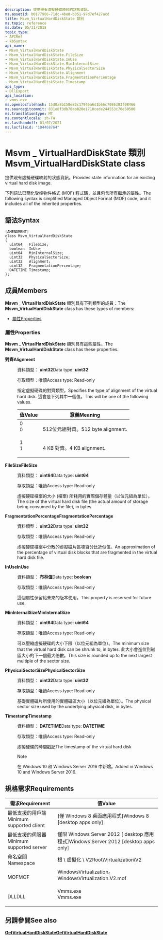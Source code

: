 ```yaml
---
description: 提供現有虛擬硬碟映射的狀態資訊。
ms.assetid: b0177906-71dc-4be8-b351-97d7ef427acd
title: Msvm_VirtualHardDiskState 類別
ms.topic: reference
ms.date: 05/31/2018
topic_type:
- APIRef
- kbSyntax
api_name:
- Msvm_VirtualHardDiskState
- Msvm_VirtualHardDiskState.FileSize
- Msvm_VirtualHardDiskState.InUse
- Msvm_VirtualHardDiskState.MinInternalSize
- Msvm_VirtualHardDiskState.PhysicalSectorSize
- Msvm_VirtualHardDiskState.Alignment
- Msvm_VirtualHardDiskState.FragmentationPercentage
- Msvm_VirtualHardDiskState.Timestamp
api_type:
- DllExport
api_location:
- vmms.exe
ms.openlocfilehash: 15d0a8b150e83c17946a6d1b66c7086383f08466
ms.sourcegitcommit: 831e8f3db78ab820e1710cede244553c70e50500
ms.translationtype: MT
ms.contentlocale: zh-TW
ms.lasthandoff: 01/07/2021
ms.locfileid: "104468764"
---
```

# <a name="msvm_virtualharddiskstate-class"></a><span data-ttu-id="ecb99-103">Msvm \_ VirtualHardDiskState 類別</span><span class="sxs-lookup"><span data-stu-id="ecb99-103">Msvm\_VirtualHardDiskState class</span></span>

<span data-ttu-id="ecb99-104">提供現有虛擬硬碟映射的狀態資訊。</span><span class="sxs-lookup"><span data-stu-id="ecb99-104">Provides state information for an existing virtual hard disk image.</span></span>

<span data-ttu-id="ecb99-105">下列語法已簡化受控物件格式 (MOF) 程式碼，並且包含所有繼承的屬性。</span><span class="sxs-lookup"><span data-stu-id="ecb99-105">The following syntax is simplified Managed Object Format (MOF) code, and it includes all of the inherited properties.</span></span>

## <a name="syntax"></a><span data-ttu-id="ecb99-106">語法</span><span class="sxs-lookup"><span data-stu-id="ecb99-106">Syntax</span></span>

``` syntax
[AMENDMENT]
class Msvm_VirtualHardDiskState
{
  uint64   FileSize;
  boolean  InUse;
  uint64   MinInternalSize;
  uint32   PhysicalSectorSize;
  uint32   Alignment;
  uint32   FragmentationPercentage;
  DATETIME Timestamp;
};
```

## <a name="members"></a><span data-ttu-id="ecb99-107">成員</span><span class="sxs-lookup"><span data-stu-id="ecb99-107">Members</span></span>

<span data-ttu-id="ecb99-108">**Msvm \_ VirtualHardDiskState** 類別具有下列類型的成員：</span><span class="sxs-lookup"><span data-stu-id="ecb99-108">The **Msvm\_VirtualHardDiskState** class has these types of members:</span></span>

-   [<span data-ttu-id="ecb99-109">屬性</span><span class="sxs-lookup"><span data-stu-id="ecb99-109">Properties</span></span>](#properties)

### <a name="properties"></a><span data-ttu-id="ecb99-110">屬性</span><span class="sxs-lookup"><span data-stu-id="ecb99-110">Properties</span></span>

<span data-ttu-id="ecb99-111">**Msvm \_ VirtualHardDiskState** 類別具有這些屬性。</span><span class="sxs-lookup"><span data-stu-id="ecb99-111">The **Msvm\_VirtualHardDiskState** class has these properties.</span></span>

<dl> <dt>

<span data-ttu-id="ecb99-112">**對齊**</span><span class="sxs-lookup"><span data-stu-id="ecb99-112">**Alignment**</span></span>
</dt> <dd> <dl> <dt>

<span data-ttu-id="ecb99-113">資料類型： **uint32**</span><span class="sxs-lookup"><span data-stu-id="ecb99-113">Data type: **uint32**</span></span>
</dt> <dt>

<span data-ttu-id="ecb99-114">存取類型：唯讀</span><span class="sxs-lookup"><span data-stu-id="ecb99-114">Access type: Read-only</span></span>
</dt> </dl>

<span data-ttu-id="ecb99-115">指定虛擬硬碟的對齊類型。</span><span class="sxs-lookup"><span data-stu-id="ecb99-115">Specifies the type of alignment of the virtual hard disk.</span></span> <span data-ttu-id="ecb99-116">這會是下列其中一個值。</span><span class="sxs-lookup"><span data-stu-id="ecb99-116">This will be one of the following values.</span></span>



| <span data-ttu-id="ecb99-117">值</span><span class="sxs-lookup"><span data-stu-id="ecb99-117">Value</span></span>                                                                        | <span data-ttu-id="ecb99-118">意義</span><span class="sxs-lookup"><span data-stu-id="ecb99-118">Meaning</span></span>                        |
|------------------------------------------------------------------------------|--------------------------------|
| <dl> <span data-ttu-id="ecb99-119"><dt>0</dt></span><span class="sxs-lookup"><span data-stu-id="ecb99-119"><dt>0</dt></span></span> </dl> | <span data-ttu-id="ecb99-120">512位元組對齊。</span><span class="sxs-lookup"><span data-stu-id="ecb99-120">512 byte alignment.</span></span><br/> |
| <dl> <span data-ttu-id="ecb99-121"><dt>1</dt></span><span class="sxs-lookup"><span data-stu-id="ecb99-121"><dt>1</dt></span></span> </dl> | <span data-ttu-id="ecb99-122">4 KB 對齊。</span><span class="sxs-lookup"><span data-stu-id="ecb99-122">4 KB alignment.</span></span><br/>     |



 

</dd> <dt>

<span data-ttu-id="ecb99-123">**FileSize**</span><span class="sxs-lookup"><span data-stu-id="ecb99-123">**FileSize**</span></span>
</dt> <dd> <dl> <dt>

<span data-ttu-id="ecb99-124">資料類型： **uint64**</span><span class="sxs-lookup"><span data-stu-id="ecb99-124">Data type: **uint64**</span></span>
</dt> <dt>

<span data-ttu-id="ecb99-125">存取類型：唯讀</span><span class="sxs-lookup"><span data-stu-id="ecb99-125">Access type: Read-only</span></span>
</dt> </dl>

<span data-ttu-id="ecb99-126">虛擬硬碟檔案的大小 (檔案) 所耗用的實際儲存體量（以位元組為單位）。</span><span class="sxs-lookup"><span data-stu-id="ecb99-126">The size of the virtual hard disk file (the actual amount of storage being consumed by the file), in bytes.</span></span>

</dd> <dt>

<span data-ttu-id="ecb99-127">**FragmentationPercentage**</span><span class="sxs-lookup"><span data-stu-id="ecb99-127">**FragmentationPercentage**</span></span>
</dt> <dd> <dl> <dt>

<span data-ttu-id="ecb99-128">資料類型： **uint32**</span><span class="sxs-lookup"><span data-stu-id="ecb99-128">Data type: **uint32**</span></span>
</dt> <dt>

<span data-ttu-id="ecb99-129">存取類型：唯讀</span><span class="sxs-lookup"><span data-stu-id="ecb99-129">Access type: Read-only</span></span>
</dt> </dl>

<span data-ttu-id="ecb99-130">虛擬硬碟檔案中分散的虛擬磁片區塊百分比近似值。</span><span class="sxs-lookup"><span data-stu-id="ecb99-130">An approximation of the percentage of virtual disk blocks that are fragmented in the virtual hard disk file.</span></span>

</dd> <dt>

<span data-ttu-id="ecb99-131">**InUse**</span><span class="sxs-lookup"><span data-stu-id="ecb99-131">**InUse**</span></span>
</dt> <dd> <dl> <dt>

<span data-ttu-id="ecb99-132">資料類型： **布林值**</span><span class="sxs-lookup"><span data-stu-id="ecb99-132">Data type: **boolean**</span></span>
</dt> <dt>

<span data-ttu-id="ecb99-133">存取類型：唯讀</span><span class="sxs-lookup"><span data-stu-id="ecb99-133">Access type: Read-only</span></span>
</dt> </dl>

<span data-ttu-id="ecb99-134">這個屬性保留給未來的版本使用。</span><span class="sxs-lookup"><span data-stu-id="ecb99-134">This property is reserved for future use.</span></span>

</dd> <dt>

<span data-ttu-id="ecb99-135">**MinInternalSize**</span><span class="sxs-lookup"><span data-stu-id="ecb99-135">**MinInternalSize**</span></span>
</dt> <dd> <dl> <dt>

<span data-ttu-id="ecb99-136">資料類型： **uint64**</span><span class="sxs-lookup"><span data-stu-id="ecb99-136">Data type: **uint64**</span></span>
</dt> <dt>

<span data-ttu-id="ecb99-137">存取類型：唯讀</span><span class="sxs-lookup"><span data-stu-id="ecb99-137">Access type: Read-only</span></span>
</dt> </dl>

<span data-ttu-id="ecb99-138">可以壓縮虛擬硬碟的大小下限（以位元組為單位）。</span><span class="sxs-lookup"><span data-stu-id="ecb99-138">The minimum size that the virtual hard disk can be shrunk to, in bytes.</span></span> <span data-ttu-id="ecb99-139">此大小會進位到磁區大小的下一個最大倍數。</span><span class="sxs-lookup"><span data-stu-id="ecb99-139">This size is rounded up to the next largest multiple of the sector size.</span></span>

</dd> <dt>

<span data-ttu-id="ecb99-140">**PhysicalSectorSize**</span><span class="sxs-lookup"><span data-stu-id="ecb99-140">**PhysicalSectorSize**</span></span>
</dt> <dd> <dl> <dt>

<span data-ttu-id="ecb99-141">資料類型： **uint32**</span><span class="sxs-lookup"><span data-stu-id="ecb99-141">Data type: **uint32**</span></span>
</dt> <dt>

<span data-ttu-id="ecb99-142">存取類型：唯讀</span><span class="sxs-lookup"><span data-stu-id="ecb99-142">Access type: Read-only</span></span>
</dt> </dl>

<span data-ttu-id="ecb99-143">基礎實體磁片所使用的實體磁區大小（以位元組為單位）。</span><span class="sxs-lookup"><span data-stu-id="ecb99-143">The physical sector size used by the underlying physical disk, in bytes.</span></span>

</dd> <dt>

<span data-ttu-id="ecb99-144">**Timestamp**</span><span class="sxs-lookup"><span data-stu-id="ecb99-144">**Timestamp**</span></span>
</dt> <dd> <dl> <dt>

<span data-ttu-id="ecb99-145">資料類型： **DATETIME**</span><span class="sxs-lookup"><span data-stu-id="ecb99-145">Data type: **DATETIME**</span></span>
</dt> <dt>

<span data-ttu-id="ecb99-146">存取類型：唯讀</span><span class="sxs-lookup"><span data-stu-id="ecb99-146">Access type: Read-only</span></span>
</dt> </dl>

<span data-ttu-id="ecb99-147">虛擬硬碟的時間戳記</span><span class="sxs-lookup"><span data-stu-id="ecb99-147">The timestamp of the virtual hard disk</span></span>

> [!Note]  
> <span data-ttu-id="ecb99-148">在 Windows 10 和 Windows Server 2016 中新增。</span><span class="sxs-lookup"><span data-stu-id="ecb99-148">Added in Windows 10 and Windows Server 2016.</span></span>

 

</dd> </dl>

## <a name="requirements"></a><span data-ttu-id="ecb99-149">規格需求</span><span class="sxs-lookup"><span data-stu-id="ecb99-149">Requirements</span></span>



| <span data-ttu-id="ecb99-150">需求</span><span class="sxs-lookup"><span data-stu-id="ecb99-150">Requirement</span></span> | <span data-ttu-id="ecb99-151">值</span><span class="sxs-lookup"><span data-stu-id="ecb99-151">Value</span></span> |
|-------------------------------------|---------------------------------------------------------------------------------------------------------|
| <span data-ttu-id="ecb99-152">最低支援的用戶端</span><span class="sxs-lookup"><span data-stu-id="ecb99-152">Minimum supported client</span></span><br/> | <span data-ttu-id="ecb99-153">\[僅 Windows 8 桌面應用程式\]</span><span class="sxs-lookup"><span data-stu-id="ecb99-153">Windows 8 \[desktop apps only\]</span></span><br/>                                                              |
| <span data-ttu-id="ecb99-154">最低支援的伺服器</span><span class="sxs-lookup"><span data-stu-id="ecb99-154">Minimum supported server</span></span><br/> | <span data-ttu-id="ecb99-155">僅限 Windows Server 2012 \[ desktop 應用程式\]</span><span class="sxs-lookup"><span data-stu-id="ecb99-155">Windows Server 2012 \[desktop apps only\]</span></span><br/>                                                    |
| <span data-ttu-id="ecb99-156">命名空間</span><span class="sxs-lookup"><span data-stu-id="ecb99-156">Namespace</span></span><br/>                | <span data-ttu-id="ecb99-157">根 \\ 虛擬化 \\ V2</span><span class="sxs-lookup"><span data-stu-id="ecb99-157">Root\\Virtualization\\V2</span></span><br/>                                                                     |
| <span data-ttu-id="ecb99-158">MOF</span><span class="sxs-lookup"><span data-stu-id="ecb99-158">MOF</span></span><br/>                      | <dl> <span data-ttu-id="ecb99-159"><dt>WindowsVirtualization。</dt></span><span class="sxs-lookup"><span data-stu-id="ecb99-159"><dt>WindowsVirtualization.V2.mof</dt></span></span> </dl> |
| <span data-ttu-id="ecb99-160">DLL</span><span class="sxs-lookup"><span data-stu-id="ecb99-160">DLL</span></span><br/>                      | <dl> <span data-ttu-id="ecb99-161"><dt>Vmms.exe</dt></span><span class="sxs-lookup"><span data-stu-id="ecb99-161"><dt>Vmms.exe</dt></span></span> </dl>                     |



## <a name="see-also"></a><span data-ttu-id="ecb99-162">另請參閱</span><span class="sxs-lookup"><span data-stu-id="ecb99-162">See also</span></span>

<dl> <dt>

[<span data-ttu-id="ecb99-163">**GetVirtualHardDiskState**</span><span class="sxs-lookup"><span data-stu-id="ecb99-163">**GetVirtualHardDiskState**</span></span>](getvirtualharddiskstate-msvm-imagemanagementservice.md)
</dt> </dl>

 

 





